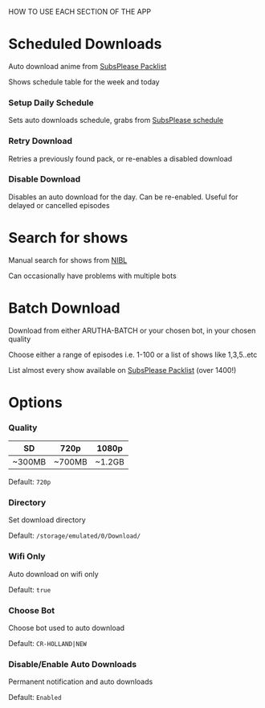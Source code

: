HOW TO USE EACH SECTION OF THE APP

# Scheduled Downloads

Auto download anime from [SubsPlease Packlist](https://subsplease.org/xdcc)

Shows schedule table for the week and today

### Setup Daily Schedule

Sets auto downloads schedule, grabs from [SubsPlease schedule](https://subsplease.org/schedule)

### Retry Download

Retries a previously found pack, or re-enables a disabled download 

### Disable Download

Disables an auto download for the day. Can be re-enabled. Useful for delayed or cancelled episodes

# Search for shows

Manual search for shows from [NIBL](https://nibl.co.uk)

Can occasionally have problems with multiple bots

# Batch Download

Download from either ARUTHA-BATCH or your chosen bot, in your chosen quality

Choose either a range of episodes i.e. 1-100 or a list of shows like 1,3,5..etc

List almost every show available on [SubsPlease Packlist](https://subsplease.org/xdcc/) (over 1400!)

# Options

### Quality

|SD|720p|1080p|
|:-:|:-:|:-:|
|~300MB|~700MB|~1.2GB|

Default: `720p`

### Directory

Set download directory

Default: `/storage/emulated/0/Download/`

### Wifi Only

Auto download on wifi only

Default: `true`

### Choose Bot

Choose bot used to auto download

Default: `CR-HOLLAND|NEW`

### Disable/Enable Auto Downloads

Permanent notification and auto downloads

Default: `Enabled`
